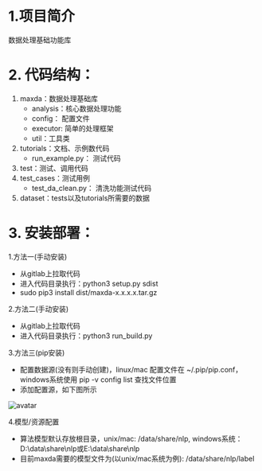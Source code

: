 # 1.项目简介
  数据处理基础功能库
# 2. 代码结构：
1. maxda：数据处理基础库 
	* analysis：核心数据处理功能
	* config： 配置文件
	* executor: 简单的处理框架
	* util：工具类
2. tutorials：文档、示例数代码 
	* run_example.py： 测试代码
3. test：测试、调用代码
4. test_cases：测试用例
	* test_da_clean.py： 清洗功能测试代码
5. dataset：tests以及tutorials所需要的数据 


# 3. 安装部署：
1.方法一(手动安装)

   * 从gitlab上拉取代码
   * 进入代码目录执行：python3 setup.py sdist
   *  sudo pip3 install dist/maxda-x.x.x.x.tar.gz
   
2.方法二(手动安装)

   * 从gitlab上拉取代码
   * 进入代码目录执行：python3 run_build.py
   
3.方法三(pip安装)

   * 配置数据源(没有则手动创建)，linux/mac 配置文件在 ~/.pip/pip.conf，windows系统使用 pip -v config list 查找文件位置
   * 添加配置源，如下图所示
   
   ![avatar](tutorials/images/pip-config.jpg)
   
4.模型/资源配置 

  * 算法模型默认存放根目录，unix/mac: /data/share/nlp, windows系统：D:\\data\\share\\nlp或E:\\data\\share\\nlp
  * 目前maxda需要的模型文件为(以unix/mac系统为例): /data/share/nlp/label







		